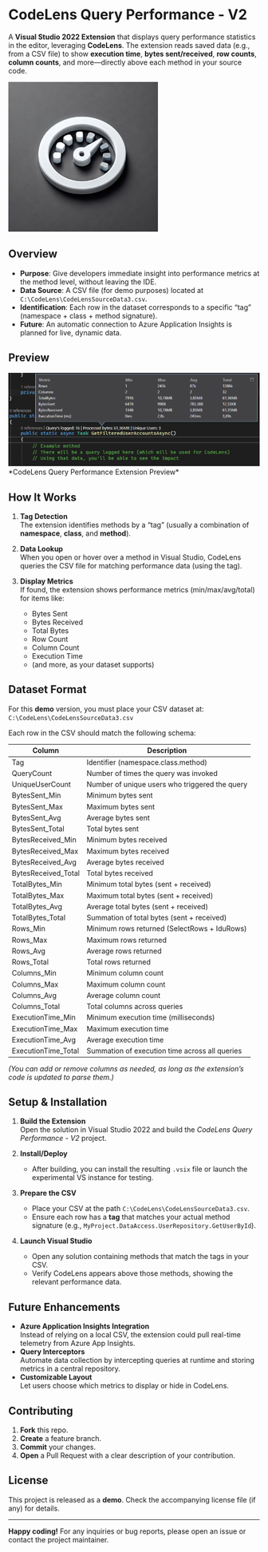 # CodeLens Query Performance - V2

A **Visual Studio 2022 Extension** that displays query performance statistics in the editor, leveraging **CodeLens**. The extension reads saved data (e.g., from a CSV file) to show **execution time**, **bytes sent/received**, **row counts**, **column counts**, and more—directly above each method in your source code.

<img src="https://github.com/ReinoutWW/QueryPerf-VS-Extension-CodeLens/blob/master/CodeLensQueryPerformance/QueryPerformance.png" alt="Example Image" width="300">

## Overview

- **Purpose**: Give developers immediate insight into performance metrics at the method level, without leaving the IDE.
- **Data Source**: A CSV file (for demo purposes) located at `C:\CodeLens\CodeLensSourceData3.csv`.
- **Identification**: Each row in the dataset corresponds to a specific “tag” (namespace + class + method signature).
- **Future**: An automatic connection to Azure Application Insights is planned for live, dynamic data.

## Preview

<img src="https://github.com/ReinoutWW/QueryPerf-VS-Extension-CodeLens/blob/master/PerfPreview.png" alt="Example Image" width="550">
*CodeLens Query Performance Extension Preview*

## How It Works

1. **Tag Detection**  
   The extension identifies methods by a “tag” (usually a combination of **namespace**, **class**, and **method**).  
   
2. **Data Lookup**  
   When you open or hover over a method in Visual Studio, CodeLens queries the CSV file for matching performance data (using the tag).

3. **Display Metrics**  
   If found, the extension shows performance metrics (min/max/avg/total) for items like:
   - Bytes Sent
   - Bytes Received
   - Total Bytes
   - Row Count
   - Column Count
   - Execution Time
   - (and more, as your dataset supports)

## Dataset Format

For this **demo** version, you must place your CSV dataset at: `C:\CodeLens\CodeLensSourceData3.csv`


Each row in the CSV should match the following schema:

| Column               | Description                                      |
|----------------------|--------------------------------------------------|
| Tag                  | Identifier (namespace.class.method)              |
| QueryCount           | Number of times the query was invoked            |
| UniqueUserCount      | Number of unique users who triggered the query   |
| BytesSent_Min        | Minimum bytes sent                               |
| BytesSent_Max        | Maximum bytes sent                               |
| BytesSent_Avg        | Average bytes sent                               |
| BytesSent_Total      | Total bytes sent                                 |
| BytesReceived_Min    | Minimum bytes received                           |
| BytesReceived_Max    | Maximum bytes received                           |
| BytesReceived_Avg    | Average bytes received                           |
| BytesReceived_Total  | Total bytes received                             |
| TotalBytes_Min       | Minimum total bytes (sent + received)           |
| TotalBytes_Max       | Maximum total bytes (sent + received)           |
| TotalBytes_Avg       | Average total bytes (sent + received)           |
| TotalBytes_Total     | Summation of total bytes (sent + received)       |
| Rows_Min             | Minimum rows returned (SelectRows + IduRows)     |
| Rows_Max             | Maximum rows returned                            |
| Rows_Avg             | Average rows returned                            |
| Rows_Total           | Total rows returned                              |
| Columns_Min          | Minimum column count                             |
| Columns_Max          | Maximum column count                             |
| Columns_Avg          | Average column count                             |
| Columns_Total        | Total columns across queries                     |
| ExecutionTime_Min    | Minimum execution time (milliseconds)            |
| ExecutionTime_Max    | Maximum execution time                           |
| ExecutionTime_Avg    | Average execution time                           |
| ExecutionTime_Total  | Summation of execution time across all queries   |

*(You can add or remove columns as needed, as long as the extension’s code is updated to parse them.)*

## Setup & Installation

1. **Build the Extension**  
   Open the solution in Visual Studio 2022 and build the *CodeLens Query Performance - V2* project.

2. **Install/Deploy**  
   - After building, you can install the resulting `.vsix` file or launch the experimental VS instance for testing.

3. **Prepare the CSV**  
   - Place your CSV at the path `C:\CodeLens\CodeLensSourceData3.csv`.
   - Ensure each row has a **tag** that matches your actual method signature (e.g., `MyProject.DataAccess.UserRepository.GetUserById`).

4. **Launch Visual Studio**  
   - Open any solution containing methods that match the tags in your CSV.
   - Verify CodeLens appears above those methods, showing the relevant performance data.

## Future Enhancements

- **Azure Application Insights Integration**  
  Instead of relying on a local CSV, the extension could pull real-time telemetry from Azure App Insights.
- **Query Interceptors**  
  Automate data collection by intercepting queries at runtime and storing metrics in a central repository.
- **Customizable Layout**  
  Let users choose which metrics to display or hide in CodeLens.

## Contributing

1. **Fork** this repo.
2. **Create** a feature branch.
3. **Commit** your changes.
4. **Open** a Pull Request with a clear description of your contribution.

## License

This project is released as a **demo**. Check the accompanying license file (if any) for details.

---

**Happy coding!** For any inquiries or bug reports, please open an issue or contact the project maintainer.
